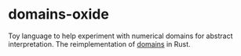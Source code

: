 # domains-oxide

Toy language to help experiment with numerical domains for abstract interpretation. The reimplementation of [domains](https://github.com/Xazax-hun/domains) in Rust.
